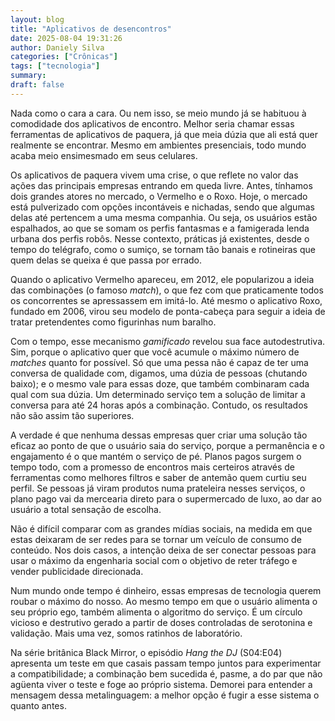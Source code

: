 ```yaml
---
layout: blog
title: "Aplicativos de desencontros"
date: 2025-08-04 19:31:26
author: Daniely Silva
categories: ["Crônicas"]
tags: ["tecnologia"]
summary: 
draft: false
---
```


Nada como o cara a cara. Ou nem isso, se meio mundo já se habituou à comodidade dos aplicativos de encontro. Melhor seria chamar essas ferramentas de aplicativos de paquera, já que meia dúzia que ali está quer realmente se encontrar. Mesmo em ambientes presenciais, todo mundo acaba meio ensimesmado em seus celulares.

Os aplicativos de paquera vivem uma crise, o que reflete no valor das ações das principais empresas entrando em queda livre. Antes, tínhamos dois grandes atores no mercado, o Vermelho e o Roxo. Hoje, o mercado está pulverizado com opções incontáveis e nichadas, sendo que algumas delas até pertencem a uma mesma companhia. Ou seja, os usuários estão espalhados, ao que se somam os perfis fantasmas e a famigerada lenda urbana dos perfis robôs. Nesse contexto, práticas já existentes, desde o tempo do telégrafo, como o sumiço, se tornam tão banais e rotineiras que quem delas se queixa é que passa por errado.

Quando o aplicativo Vermelho apareceu, em 2012, ele popularizou a ideia das combinações (o famoso *match*), o que fez com que praticamente todos os concorrentes se apressassem em imitá-lo. Até mesmo o aplicativo Roxo, fundado em 2006, virou seu modelo de ponta-cabeça para seguir a ideia de tratar pretendentes como figurinhas num baralho.

Com o tempo, esse mecanismo *gamificado* revelou sua face autodestrutiva. Sim, porque o aplicativo quer que você acumule o máximo número de *matches* quanto for possível. Só que uma pessa não é capaz de ter uma conversa de qualidade com, digamos, uma dúzia de pessoas (chutando baixo); e o mesmo vale para essas doze, que também combinaram cada qual com sua dúzia. Um determinado serviço tem a solução de limitar a conversa para até 24 horas após a combinação. Contudo, os resultados não são assim tão superiores.

A verdade é que nenhuma dessas empresas quer criar uma solução tão eficaz ao ponto de que o usuário saia do serviço, porque a permanência e o engajamento é o que mantém o serviço de pé. Planos pagos surgem o tempo todo, com a promesso de encontros mais certeiros através de ferramentas como melhores filtros e saber de antemão quem curtiu seu perfil. Se pessoas já viram produtos numa prateleira nesses serviços, o plano pago vai da mercearia direto para o supermercado de luxo, ao dar ao usuário a total sensação de escolha.

Não é difícil comparar com as grandes mídias sociais, na medida em que estas deixaram de ser redes para se tornar um veículo de consumo de conteúdo. Nos dois casos, a intenção deixa de ser conectar pessoas para usar o máximo da engenharia social com o objetivo de reter tráfego e vender publicidade direcionada.

Num mundo onde tempo é dinheiro, essas empresas de tecnologia querem roubar o máximo do nosso. Ao mesmo tempo em que o usuário alimenta o seu próprio ego, também alimenta o algoritmo do serviço. É um círculo vicioso e destrutivo gerado a partir de doses controladas de serotonina e validação. Mais uma vez, somos ratinhos de laboratório.

Na série britânica Black Mirror, o episódio *Hang the DJ* (S04:E04) apresenta um teste em que casais passam tempo juntos para experimentar a compatibilidade; a combinação bem sucedida é, pasme, a do par que não agüenta viver o teste e foge ao próprio sistema. Demorei para entender a mensagem dessa metalinguagem: a melhor opção é fugir a esse sistema o quanto antes.
